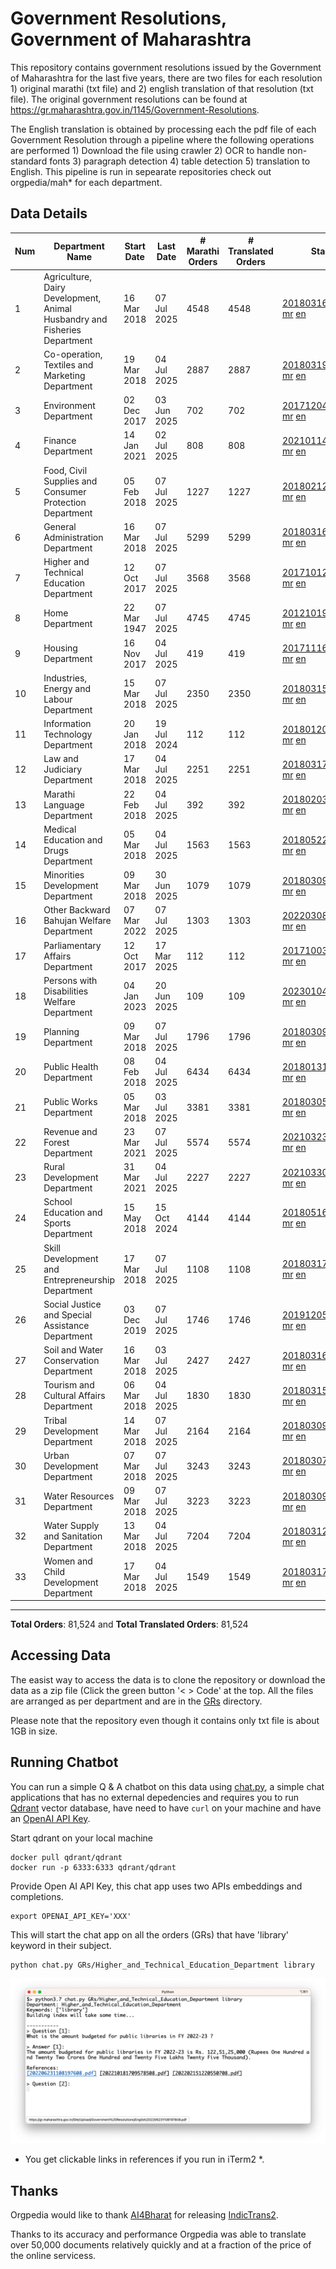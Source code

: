 # Government Resolutions, Government of Maharashtra

This repository contains government resolutions issued by the Government of Maharashtra for the last five years, there are two files for each resolution 1) original marathi (txt file) and 2) english translation of that resolution (txt file). The original government resolutions can be found at https://gr.maharashtra.gov.in/1145/Government-Resolutions.

The English translation is obtained by processing each the pdf file of each Government Resolution through a pipeline where the following operations are performed 1) Download the file using crawler 2) OCR to handle non-standard fonts 3) paragraph detection 4) table  detection 5) translation to English. This pipeline is run in sepearate repositories check out orgpedia/mah* for each department.


## Data Details

| Num | Department Name | Start Date | Last Date | # Marathi Orders | # Translated Orders | Starting Order | Last Order |
| --- | --------------- | ---------- | --------- | ---------------- | ------------------- | -------------- | ---------- |
| 1 | Agriculture, Dairy Development, Animal Husbandry and Fisheries Department | 16 Mar 2018 | 07 Jul 2025 | 4548 | 4548 | [201803161624182101.pdf](https://gr.maharashtra.gov.in/Site/Upload/Government%20Resolutions/English/201803161624182101.pdf) [mr](GRs/Agriculture,_Dairy_Development,_Animal_Husbandry_and_Fisheries_Department/201803161624182101.pdf.mr.txt) [en](GRs/Agriculture,_Dairy_Development,_Animal_Husbandry_and_Fisheries_Department/201803161624182101.pdf.en.txt) | [202507071502013601.pdf](https://gr.maharashtra.gov.in/Site/Upload/Government%20Resolutions/English/202507071502013601.pdf) [mr](GRs/Agriculture,_Dairy_Development,_Animal_Husbandry_and_Fisheries_Department/202507071502013601.pdf.mr.txt) [en](GRs/Agriculture,_Dairy_Development,_Animal_Husbandry_and_Fisheries_Department/202507071502013601.pdf.en.txt) |
| 2 | Co-operation, Textiles and Marketing Department | 19 Mar 2018 | 04 Jul 2025 | 2887 | 2887 | [201803191257576702.pdf](https://gr.maharashtra.gov.in/Site/Upload/Government%20Resolutions/English/201803191257576702.pdf) [mr](GRs/Co-operation,_Textiles_and_Marketing_Department/201803191257576702.pdf.mr.txt) [en](GRs/Co-operation,_Textiles_and_Marketing_Department/201803191257576702.pdf.en.txt) | [202507041535060602.pdf](https://gr.maharashtra.gov.in/Site/Upload/Government%20Resolutions/English/202507041535060602.pdf) [mr](GRs/Co-operation,_Textiles_and_Marketing_Department/202507041535060602.pdf.mr.txt) [en](GRs/Co-operation,_Textiles_and_Marketing_Department/202507041535060602.pdf.en.txt) |
| 3 | Environment Department | 02 Dec 2017 | 03 Jun 2025 | 702 | 702 | [201712041147216904.pdf](https://gr.maharashtra.gov.in/Site/Upload/Government%20Resolutions/English/201712041147216904.pdf) [mr](GRs/Environment_Department/201712041147216904.pdf.mr.txt) [en](GRs/Environment_Department/201712041147216904.pdf.en.txt) | [202506031509377104.pdf](https://gr.maharashtra.gov.in/Site/Upload/Government%20Resolutions/English/202506031509377104.pdf) [mr](GRs/Environment_Department/202506031509377104.pdf.mr.txt) [en](GRs/Environment_Department/202506031509377104.pdf.en.txt) |
| 4 | Finance Department | 14 Jan 2021 | 02 Jul 2025 | 808 | 808 | [202101141237329905.pdf](https://gr.maharashtra.gov.in/Site/Upload/Government%20Resolutions/English/202101141237329905.pdf) [mr](GRs/Finance_Department/202101141237329905.pdf.mr.txt) [en](GRs/Finance_Department/202101141237329905.pdf.en.txt) | [202507021655461705.pdf](https://gr.maharashtra.gov.in/Site/Upload/Government%20Resolutions/English/202507021655461705.pdf) [mr](GRs/Finance_Department/202507021655461705.pdf.mr.txt) [en](GRs/Finance_Department/202507021655461705.pdf.en.txt) |
| 5 | Food, Civil Supplies and Consumer Protection Department | 05 Feb 2018 | 07 Jul 2025 | 1227 | 1227 | [201802121244545806.pdf](https://gr.maharashtra.gov.in/Site/Upload/Government%20Resolutions/English/201802121244545806.pdf) [mr](GRs/Food,_Civil_Supplies_and_Consumer_Protection_Department/201802121244545806.pdf.mr.txt) [en](GRs/Food,_Civil_Supplies_and_Consumer_Protection_Department/201802121244545806.pdf.en.txt) | [202507071117528606.pdf](https://gr.maharashtra.gov.in/Site/Upload/Government%20Resolutions/English/202507071117528606.pdf) [mr](GRs/Food,_Civil_Supplies_and_Consumer_Protection_Department/202507071117528606.pdf.mr.txt) [en](GRs/Food,_Civil_Supplies_and_Consumer_Protection_Department/202507071117528606.pdf.en.txt) |
| 6 | General Administration Department | 16 Mar 2018 | 07 Jul 2025 | 5299 | 5299 | [201803161224022707.pdf](https://gr.maharashtra.gov.in/Site/Upload/Government%20Resolutions/English/201803161224022707.pdf) [mr](GRs/General_Administration_Department/201803161224022707.pdf.mr.txt) [en](GRs/General_Administration_Department/201803161224022707.pdf.en.txt) | [202507071623500507.pdf](https://gr.maharashtra.gov.in/Site/Upload/Government%20Resolutions/English/202507071623500507.pdf) [mr](GRs/General_Administration_Department/202507071623500507.pdf.mr.txt) [en](GRs/General_Administration_Department/202507071623500507.pdf.en.txt) |
| 7 | Higher and Technical Education Department | 12 Oct 2017 | 07 Jul 2025 | 3568 | 3568 | [201710121514029708.pdf](https://gr.maharashtra.gov.in/Site/Upload/Government%20Resolutions/English/201710121514029708.pdf) [mr](GRs/Higher_and_Technical_Education_Department/201710121514029708.pdf.mr.txt) [en](GRs/Higher_and_Technical_Education_Department/201710121514029708.pdf.en.txt) | [202507071849284508.pdf](https://gr.maharashtra.gov.in/Site/Upload/Government%20Resolutions/English/202507071849284508.pdf) [mr](GRs/Higher_and_Technical_Education_Department/202507071849284508.pdf.mr.txt) [en](GRs/Higher_and_Technical_Education_Department/202507071849284508.pdf.en.txt) |
| 8 | Home Department | 22 Mar 1947 | 07 Jul 2025 | 4745 | 4745 | [201210191648552129.pdf](https://gr.maharashtra.gov.in/Site/Upload/Government%20Resolutions/English/201210191648552129.pdf) [mr](GRs/Home_Department/201210191648552129.pdf.mr.txt) [en](GRs/Home_Department/201210191648552129.pdf.en.txt) | [202507072009309329.pdf](https://gr.maharashtra.gov.in/Site/Upload/Government%20Resolutions/English/202507072009309329.pdf) [mr](GRs/Home_Department/202507072009309329.pdf.mr.txt) [en](GRs/Home_Department/202507072009309329.pdf.en.txt) |
| 9 | Housing Department | 16 Nov 2017 | 04 Jul 2025 | 419 | 419 | [201711161447076609.pdf](https://gr.maharashtra.gov.in/Site/Upload/Government%20Resolutions/English/201711161447076609.pdf) [mr](GRs/Housing_Department/201711161447076609.pdf.mr.txt) [en](GRs/Housing_Department/201711161447076609.pdf.en.txt) | [202507041725570409.pdf](https://gr.maharashtra.gov.in/Site/Upload/Government%20Resolutions/English/202507041725570409.pdf) [mr](GRs/Housing_Department/202507041725570409.pdf.mr.txt) [en](GRs/Housing_Department/202507041725570409.pdf.en.txt) |
| 10 | Industries, Energy and Labour Department | 15 Mar 2018 | 07 Jul 2025 | 2350 | 2350 | [201803151204055010.pdf](https://gr.maharashtra.gov.in/Site/Upload/Government%20Resolutions/English/201803151204055010.pdf) [mr](GRs/Industries,_Energy_and_Labour_Department/201803151204055010.pdf.mr.txt) [en](GRs/Industries,_Energy_and_Labour_Department/201803151204055010.pdf.en.txt) | [202507071139234110.pdf](https://gr.maharashtra.gov.in/Site/Upload/Government%20Resolutions/English/202507071139234110.pdf) [mr](GRs/Industries,_Energy_and_Labour_Department/202507071139234110.pdf.mr.txt) [en](GRs/Industries,_Energy_and_Labour_Department/202507071139234110.pdf.en.txt) |
| 11 | Information Technology Department | 20 Jan 2018 | 19 Jul 2024 | 112 | 112 | [201801201843024511.pdf](https://gr.maharashtra.gov.in/Site/Upload/Government%20Resolutions/English/201801201843024511.pdf) [mr](GRs/Information_Technology_Department/201801201843024511.pdf.mr.txt) [en](GRs/Information_Technology_Department/201801201843024511.pdf.en.txt) | [202407191742379111.pdf](https://gr.maharashtra.gov.in/Site/Upload/Government%20Resolutions/English/202407191742379111.pdf) [mr](GRs/Information_Technology_Department/202407191742379111.pdf.mr.txt) [en](GRs/Information_Technology_Department/202407191742379111.pdf.en.txt) |
| 12 | Law and Judiciary Department | 17 Mar 2018 | 04 Jul 2025 | 2251 | 2251 | [201803171129290212.pdf](https://gr.maharashtra.gov.in/Site/Upload/Government%20Resolutions/English/201803171129290212.pdf) [mr](GRs/Law_and_Judiciary_Department/201803171129290212.pdf.mr.txt) [en](GRs/Law_and_Judiciary_Department/201803171129290212.pdf.en.txt) | [202507041803588812.pdf](https://gr.maharashtra.gov.in/Site/Upload/Government%20Resolutions/English/202507041803588812.pdf) [mr](GRs/Law_and_Judiciary_Department/202507041803588812.pdf.mr.txt) [en](GRs/Law_and_Judiciary_Department/202507041803588812.pdf.en.txt) |
| 13 | Marathi Language Department | 22 Feb 2018 | 04 Jul 2025 | 392 | 392 | [201802031549154233.pdf](https://gr.maharashtra.gov.in/Site/Upload/Government%20Resolutions/English/201802031549154233.pdf) [mr](GRs/Marathi_Language_Department/201802031549154233.pdf.mr.txt) [en](GRs/Marathi_Language_Department/201802031549154233.pdf.en.txt) | [202507041252207433.pdf](https://gr.maharashtra.gov.in/Site/Upload/Government%20Resolutions/English/202507041252207433.pdf) [mr](GRs/Marathi_Language_Department/202507041252207433.pdf.mr.txt) [en](GRs/Marathi_Language_Department/202507041252207433.pdf.en.txt) |
| 14 | Medical Education and Drugs Department | 05 Mar 2018 | 04 Jul 2025 | 1563 | 1563 | [201805221424292513.pdf](https://gr.maharashtra.gov.in/Site/Upload/Government%20Resolutions/English/201805221424292513.pdf) [mr](GRs/Medical_Education_and_Drugs_Department/201805221424292513.pdf.mr.txt) [en](GRs/Medical_Education_and_Drugs_Department/201805221424292513.pdf.en.txt) | [202507041342215713.pdf](https://gr.maharashtra.gov.in/Site/Upload/Government%20Resolutions/English/202507041342215713.pdf) [mr](GRs/Medical_Education_and_Drugs_Department/202507041342215713.pdf.mr.txt) [en](GRs/Medical_Education_and_Drugs_Department/202507041342215713.pdf.en.txt) |
| 15 | Minorities Development Department | 09 Mar 2018 | 30 Jun 2025 | 1079 | 1079 | [201803091218355314.pdf](https://gr.maharashtra.gov.in/Site/Upload/Government%20Resolutions/English/201803091218355314.pdf) [mr](GRs/Minorities_Development_Department/201803091218355314.pdf.mr.txt) [en](GRs/Minorities_Development_Department/201803091218355314.pdf.en.txt) | [202506301800209414.pdf](https://gr.maharashtra.gov.in/Site/Upload/Government%20Resolutions/English/202506301800209414.pdf) [mr](GRs/Minorities_Development_Department/202506301800209414.pdf.mr.txt) [en](GRs/Minorities_Development_Department/202506301800209414.pdf.en.txt) |
| 16 | Other Backward Bahujan Welfare Department | 07 Mar 2022 | 07 Jul 2025 | 1303 | 1303 | [202203081752439334.pdf](https://gr.maharashtra.gov.in/Site/Upload/Government%20Resolutions/English/202203081752439334.pdf) [mr](GRs/Other_Backward_Bahujan_Welfare_Department/202203081752439334.pdf.mr.txt) [en](GRs/Other_Backward_Bahujan_Welfare_Department/202203081752439334.pdf.en.txt) | [202507071438137934.pdf](https://gr.maharashtra.gov.in/Site/Upload/Government%20Resolutions/English/202507071438137934.pdf) [mr](GRs/Other_Backward_Bahujan_Welfare_Department/202507071438137934.pdf.mr.txt) [en](GRs/Other_Backward_Bahujan_Welfare_Department/202507071438137934.pdf.en.txt) |
| 17 | Parliamentary Affairs Department | 12 Oct 2017 | 17 Mar 2025 | 112 | 112 | [201710031642378615.pdf](https://gr.maharashtra.gov.in/Site/Upload/Government%20Resolutions/English/201710031642378615.pdf) [mr](GRs/Parliamentary_Affairs_Department/201710031642378615.pdf.mr.txt) [en](GRs/Parliamentary_Affairs_Department/201710031642378615.pdf.en.txt) | [202503171104518215.pdf](https://gr.maharashtra.gov.in/Site/Upload/Government%20Resolutions/English/202503171104518215.pdf) [mr](GRs/Parliamentary_Affairs_Department/202503171104518215.pdf.mr.txt) [en](GRs/Parliamentary_Affairs_Department/202503171104518215.pdf.en.txt) |
| 18 | Persons with Disabilities Welfare Department | 04 Jan 2023 | 20 Jun 2025 | 109 | 109 | [202301041906309635.pdf](https://gr.maharashtra.gov.in/Site/Upload/Government%20Resolutions/English/202301041906309635.pdf) [mr](GRs/Persons_with_Disabilities_Welfare_Department/202301041906309635.pdf.mr.txt) [en](GRs/Persons_with_Disabilities_Welfare_Department/202301041906309635.pdf.en.txt) | [202506201242006035.pdf](https://gr.maharashtra.gov.in/Site/Upload/Government%20Resolutions/English/202506201242006035.pdf) [mr](GRs/Persons_with_Disabilities_Welfare_Department/202506201242006035.pdf.mr.txt) [en](GRs/Persons_with_Disabilities_Welfare_Department/202506201242006035.pdf.en.txt) |
| 19 | Planning Department | 09 Mar 2018 | 07 Jul 2025 | 1796 | 1796 | [201803091441032716.pdf](https://gr.maharashtra.gov.in/Site/Upload/Government%20Resolutions/English/201803091441032716.pdf) [mr](GRs/Planning_Department/201803091441032716.pdf.mr.txt) [en](GRs/Planning_Department/201803091441032716.pdf.en.txt) | [202507071534367816.pdf](https://gr.maharashtra.gov.in/Site/Upload/Government%20Resolutions/English/202507071534367816.pdf) [mr](GRs/Planning_Department/202507071534367816.pdf.mr.txt) [en](GRs/Planning_Department/202507071534367816.pdf.en.txt) |
| 20 | Public Health Department | 08 Feb 2018 | 04 Jul 2025 | 6434 | 6434 | [201801311722275417.pdf](https://gr.maharashtra.gov.in/Site/Upload/Government%20Resolutions/English/201801311722275417.pdf) [mr](GRs/Public_Health_Department/201801311722275417.pdf.mr.txt) [en](GRs/Public_Health_Department/201801311722275417.pdf.en.txt) | [202507041758579117.pdf](https://gr.maharashtra.gov.in/Site/Upload/Government%20Resolutions/English/202507041758579117.pdf) [mr](GRs/Public_Health_Department/202507041758579117.pdf.mr.txt) [en](GRs/Public_Health_Department/202507041758579117.pdf.en.txt) |
| 21 | Public Works Department | 05 Mar 2018 | 03 Jul 2025 | 3381 | 3381 | [201803051515468118.pdf](https://gr.maharashtra.gov.in/Site/Upload/Government%20Resolutions/English/201803051515468118.pdf) [mr](GRs/Public_Works_Department/201803051515468118.pdf.mr.txt) [en](GRs/Public_Works_Department/201803051515468118.pdf.en.txt) | [202507031239339618.pdf](https://gr.maharashtra.gov.in/Site/Upload/Government%20Resolutions/English/202507031239339618.pdf) [mr](GRs/Public_Works_Department/202507031239339618.pdf.mr.txt) [en](GRs/Public_Works_Department/202507031239339618.pdf.en.txt) |
| 22 | Revenue and Forest Department | 23 Mar 2021 | 07 Jul 2025 | 5574 | 5574 | [202103231328393119.pdf](https://gr.maharashtra.gov.in/Site/Upload/Government%20Resolutions/English/202103231328393119.pdf) [mr](GRs/Revenue_and_Forest_Department/202103231328393119.pdf.mr.txt) [en](GRs/Revenue_and_Forest_Department/202103231328393119.pdf.en.txt) | [202507071817441619.pdf](https://gr.maharashtra.gov.in/Site/Upload/Government%20Resolutions/English/202507071817441619.pdf) [mr](GRs/Revenue_and_Forest_Department/202507071817441619.pdf.mr.txt) [en](GRs/Revenue_and_Forest_Department/202507071817441619.pdf.en.txt) |
| 23 | Rural Development Department | 31 Mar 2021 | 04 Jul 2025 | 2227 | 2227 | [202103301021181120.pdf](https://gr.maharashtra.gov.in/Site/Upload/Government%20Resolutions/English/202103301021181120.pdf) [mr](GRs/Rural_Development_Department/202103301021181120.pdf.mr.txt) [en](GRs/Rural_Development_Department/202103301021181120.pdf.en.txt) | [202507041117209020.pdf](https://gr.maharashtra.gov.in/Site/Upload/Government%20Resolutions/English/202507041117209020.pdf) [mr](GRs/Rural_Development_Department/202507041117209020.pdf.mr.txt) [en](GRs/Rural_Development_Department/202507041117209020.pdf.en.txt) |
| 24 | School Education and Sports Department | 15 May 2018 | 15 Oct 2024 | 4144 | 4144 | [201805161114241221.pdf](https://gr.maharashtra.gov.in/Site/Upload/Government%20Resolutions/English/201805161114241221.pdf) [mr](GRs/School_Education_and_Sports_Department/201805161114241221.pdf.mr.txt) [en](GRs/School_Education_and_Sports_Department/201805161114241221.pdf.en.txt) | [202410152127537021.pdf](https://gr.maharashtra.gov.in/Site/Upload/Government%20Resolutions/English/202410152127537021.pdf) [mr](GRs/School_Education_and_Sports_Department/202410152127537021.pdf.mr.txt) [en](GRs/School_Education_and_Sports_Department/202410152127537021.pdf.en.txt) |
| 25 | Skill Development and Entrepreneurship Department | 17 Mar 2018 | 07 Jul 2025 | 1108 | 1108 | [201803171322099003.pdf](https://gr.maharashtra.gov.in/Site/Upload/Government%20Resolutions/English/201803171322099003.pdf) [mr](GRs/Skill_Development_and_Entrepreneurship_Department/201803171322099003.pdf.mr.txt) [en](GRs/Skill_Development_and_Entrepreneurship_Department/201803171322099003.pdf.en.txt) | [202507071808492803.pdf](https://gr.maharashtra.gov.in/Site/Upload/Government%20Resolutions/English/202507071808492803.pdf) [mr](GRs/Skill_Development_and_Entrepreneurship_Department/202507071808492803.pdf.mr.txt) [en](GRs/Skill_Development_and_Entrepreneurship_Department/202507071808492803.pdf.en.txt) |
| 26 | Social Justice and Special Assistance Department | 03 Dec 2019 | 07 Jul 2025 | 1746 | 1746 | [201912051107011622.pdf](https://gr.maharashtra.gov.in/Site/Upload/Government%20Resolutions/English/201912051107011622.pdf) [mr](GRs/Social_Justice_and_Special_Assistance_Department/201912051107011622.pdf.mr.txt) [en](GRs/Social_Justice_and_Special_Assistance_Department/201912051107011622.pdf.en.txt) | [202507071520132522.pdf](https://gr.maharashtra.gov.in/Site/Upload/Government%20Resolutions/English/202507071520132522.pdf) [mr](GRs/Social_Justice_and_Special_Assistance_Department/202507071520132522.pdf.mr.txt) [en](GRs/Social_Justice_and_Special_Assistance_Department/202507071520132522.pdf.en.txt) |
| 27 | Soil and Water Conservation Department | 16 Mar 2018 | 03 Jul 2025 | 2427 | 2427 | [201803161247582426.pdf](https://gr.maharashtra.gov.in/Site/Upload/Government%20Resolutions/English/201803161247582426.pdf) [mr](GRs/Soil_and_Water_Conservation_Department/201803161247582426.pdf.mr.txt) [en](GRs/Soil_and_Water_Conservation_Department/201803161247582426.pdf.en.txt) | [202507031627182926.pdf](https://gr.maharashtra.gov.in/Site/Upload/Government%20Resolutions/English/202507031627182926.pdf) [mr](GRs/Soil_and_Water_Conservation_Department/202507031627182926.pdf.mr.txt) [en](GRs/Soil_and_Water_Conservation_Department/202507031627182926.pdf.en.txt) |
| 28 | Tourism and Cultural Affairs Department | 06 Mar 2018 | 04 Jul 2025 | 1830 | 1830 | [201803151055091823.pdf](https://gr.maharashtra.gov.in/Site/Upload/Government%20Resolutions/English/201803151055091823.pdf) [mr](GRs/Tourism_and_Cultural_Affairs_Department/201803151055091823.pdf.mr.txt) [en](GRs/Tourism_and_Cultural_Affairs_Department/201803151055091823.pdf.en.txt) | [202507041153358123.pdf](https://gr.maharashtra.gov.in/Site/Upload/Government%20Resolutions/English/202507041153358123.pdf) [mr](GRs/Tourism_and_Cultural_Affairs_Department/202507041153358123.pdf.mr.txt) [en](GRs/Tourism_and_Cultural_Affairs_Department/202507041153358123.pdf.en.txt) |
| 29 | Tribal Development Department | 14 Mar 2018 | 07 Jul 2025 | 2164 | 2164 | [201803091105184924.pdf](https://gr.maharashtra.gov.in/Site/Upload/Government%20Resolutions/English/201803091105184924.pdf) [mr](GRs/Tribal_Development_Department/201803091105184924.pdf.mr.txt) [en](GRs/Tribal_Development_Department/201803091105184924.pdf.en.txt) | [202507071148261024.pdf](https://gr.maharashtra.gov.in/Site/Upload/Government%20Resolutions/English/202507071148261024.pdf) [mr](GRs/Tribal_Development_Department/202507071148261024.pdf.mr.txt) [en](GRs/Tribal_Development_Department/202507071148261024.pdf.en.txt) |
| 30 | Urban Development Department | 07 Mar 2018 | 07 Jul 2025 | 3243 | 3243 | [201803071203178325.pdf](https://gr.maharashtra.gov.in/Site/Upload/Government%20Resolutions/English/201803071203178325.pdf) [mr](GRs/Urban_Development_Department/201803071203178325.pdf.mr.txt) [en](GRs/Urban_Development_Department/201803071203178325.pdf.en.txt) | [202507071836343925.pdf](https://gr.maharashtra.gov.in/Site/Upload/Government%20Resolutions/English/202507071836343925.pdf) [mr](GRs/Urban_Development_Department/202507071836343925.pdf.mr.txt) [en](GRs/Urban_Development_Department/202507071836343925.pdf.en.txt) |
| 31 | Water Resources Department | 09 Mar 2018 | 07 Jul 2025 | 3223 | 3223 | [201803091034435527.pdf](https://gr.maharashtra.gov.in/Site/Upload/Government%20Resolutions/English/201803091034435527.pdf) [mr](GRs/Water_Resources_Department/201803091034435527.pdf.mr.txt) [en](GRs/Water_Resources_Department/201803091034435527.pdf.en.txt) | [202507071629358527.pdf](https://gr.maharashtra.gov.in/Site/Upload/Government%20Resolutions/English/202507071629358527.pdf) [mr](GRs/Water_Resources_Department/202507071629358527.pdf.mr.txt) [en](GRs/Water_Resources_Department/202507071629358527.pdf.en.txt) |
| 32 | Water Supply and Sanitation Department | 13 Mar 2018 | 04 Jul 2025 | 7204 | 7204 | [201803121414108428.pdf](https://gr.maharashtra.gov.in/Site/Upload/Government%20Resolutions/English/201803121414108428.pdf) [mr](GRs/Water_Supply_and_Sanitation_Department/201803121414108428.pdf.mr.txt) [en](GRs/Water_Supply_and_Sanitation_Department/201803121414108428.pdf.en.txt) | [202507041435314528.pdf](https://gr.maharashtra.gov.in/Site/Upload/Government%20Resolutions/English/202507041435314528.pdf) [mr](GRs/Water_Supply_and_Sanitation_Department/202507041435314528.pdf.mr.txt) [en](GRs/Water_Supply_and_Sanitation_Department/202507041435314528.pdf.en.txt) |
| 33 | Women and Child Development Department | 17 Mar 2018 | 04 Jul 2025 | 1549 | 1549 | [201803171539444330.pdf](https://gr.maharashtra.gov.in/Site/Upload/Government%20Resolutions/English/201803171539444330.pdf) [mr](GRs/Women_and_Child_Development_Department/201803171539444330.pdf.mr.txt) [en](GRs/Women_and_Child_Development_Department/201803171539444330.pdf.en.txt) | [202507041707272830.pdf](https://gr.maharashtra.gov.in/Site/Upload/Government%20Resolutions/English/202507041707272830.pdf) [mr](GRs/Women_and_Child_Development_Department/202507041707272830.pdf.mr.txt) [en](GRs/Women_and_Child_Development_Department/202507041707272830.pdf.en.txt) |
----------------------------------------------------------------------------------------------------

**Total Orders**: 81,524 and **Total Translated Orders**: 81,524
## Accessing Data

The easist way to access the data is to clone the repository or download the data as a zip file (Click the green button '< > Code' at the top. All the files are arranged as per department and are in the [GRs](GRs) directory.

Please note that the repository even though it contains only txt file is about 1GB in size.

## Running Chatbot

You can run a simple Q & A chatbot on this data using [chat.py](chat.py), a simple chat applications that has no external depedencies and requires you to run [Qdrant](https://qdrant.tech/) vector database, have need to have `curl` on your machine and have an [OpenAI API Key](https://help.openai.com/en/articles/4936850-where-do-i-find-my-secret-api-key).

Start qdrant on your local machine
```shell
docker pull qdrant/qdrant
docker run -p 6333:6333 qdrant/qdrant
```

Provide Open AI API Key, this chat app uses two APIs embeddings and completions.
```shell
export OPENAI_API_KEY='XXX'
```

This will start the chat app on all the orders (GRs) that have 'library' keyword in their subject.

```shell
python chat.py GRs/Higher_and_Technical_Education_Department library
```

![screenshot of running chat.py](screenshot.png)

* You get clickable links in references if you run in iTerm2 *.

## Thanks

Orgpedia would like to thank [AI4Bharat](https://ai4bharat.iitm.ac.in/) for releasing [IndicTrans2](https://github.com/AI4Bharat/IndicTrans2).

Thanks to its accuracy and performance Orgpedia was able to translate over 50,000 documents relatively quickly and at a fraction of the price of the online servicess.

